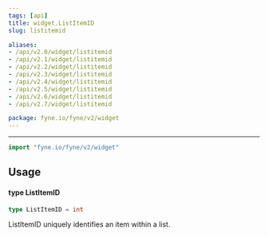 ```yaml
---
tags: [api]
title: widget.ListItemID
slug: listitemid

aliases:
- /api/v2.0/widget/listitemid
- /api/v2.1/widget/listitemid
- /api/v2.2/widget/listitemid
- /api/v2.3/widget/listitemid
- /api/v2.4/widget/listitemid
- /api/v2.5/widget/listitemid
- /api/v2.6/widget/listitemid
- /api/v2.7/widget/listitemid

package: fyne.io/fyne/v2/widget
---
```



---
```go
import "fyne.io/fyne/v2/widget"
```

## Usage

#### type ListItemID

```go
type ListItemID = int
```

ListItemID uniquely identifies an item within a list.
